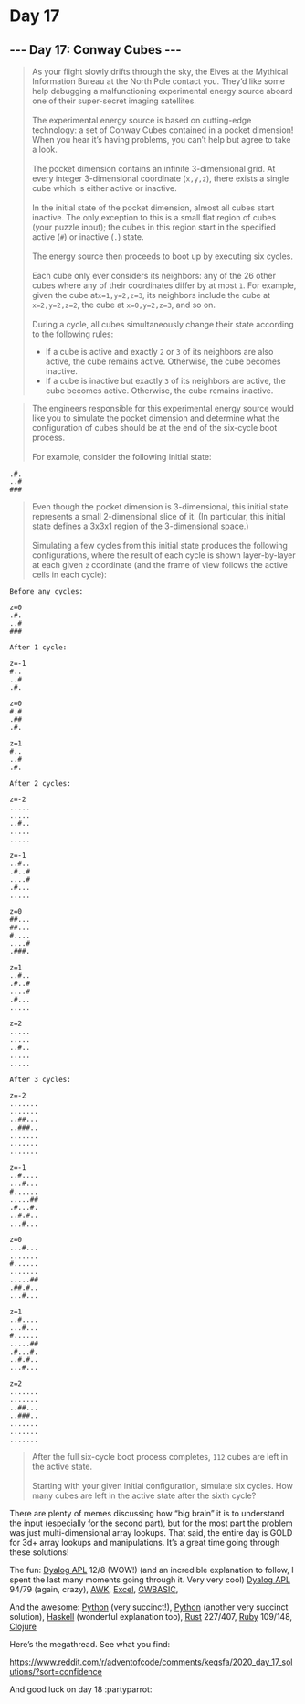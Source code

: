 # Day 17

## --- Day 17: Conway Cubes ---

> As your flight slowly drifts through the sky, the Elves at the Mythical Information Bureau at the North Pole contact you. They’d like some help debugging a malfunctioning experimental energy source aboard one of their super-secret imaging satellites.\
> \
> The experimental energy source is based on cutting-edge technology: a set of Conway Cubes contained in a pocket dimension! When you hear it’s having problems, you can’t help but agree to take a look.\
> \
> The pocket dimension contains an infinite 3-dimensional grid. At every integer 3-dimensional coordinate (`x,y,z`), there exists a single cube which is either active or inactive.\
> \
> In the initial state of the pocket dimension, almost all cubes start inactive. The only exception to this is a small flat region of cubes (your puzzle input); the cubes in this region start in the specified active (`#`) or inactive (`.`) state.\
> \
> The energy source then proceeds to boot up by executing six cycles.\
> \
> Each cube only ever considers its neighbors: any of the 26 other cubes where any of their coordinates differ by at most `1`. For example, given the cube at`x=1,y=2,z=3`, its neighbors include the cube at `x=2,y=2,z=2`, the cube at `x=0,y=2,z=3`, and so on.\
> \
> During a cycle, all cubes simultaneously change their state according to the following rules:
>
> - If a cube is active and exactly `2` or `3` of its neighbors are also active, the cube remains active. Otherwise, the cube becomes inactive.
> - If a cube is inactive but exactly `3` of its neighbors are active, the cube becomes active. Otherwise, the cube remains inactive.

> The engineers responsible for this experimental energy source would like you to simulate the pocket dimension and determine what the configuration of cubes should be at the end of the six-cycle boot process.\
> \
> For example, consider the following initial state:

```
.#.
..#
###
```

> Even though the pocket dimension is 3-dimensional, this initial state represents a small 2-dimensional slice of it. (In particular, this initial state defines a 3x3x1 region of the 3-dimensional space.)\
> \
> Simulating a few cycles from this initial state produces the following configurations, where the result of each cycle is shown layer-by-layer at each given `z` coordinate (and the frame of view follows the active cells in each cycle):

```
Before any cycles:

z=0
.#.
..#
###

After 1 cycle:

z=-1
#..
..#
.#.

z=0
#.#
.##
.#.

z=1
#..
..#
.#.

After 2 cycles:

z=-2
.....
.....
..#..
.....
.....

z=-1
..#..
.#..#
....#
.#...
.....

z=0
##...
##...
#....
....#
.###.

z=1
..#..
.#..#
....#
.#...
.....

z=2
.....
.....
..#..
.....
.....

After 3 cycles:

z=-2
.......
.......
..##...
..###..
.......
.......
.......

z=-1
..#....
...#...
#......
.....##
.#...#.
..#.#..
...#...

z=0
...#...
.......
#......
.......
.....##
.##.#..
...#...

z=1
..#....
...#...
#......
.....##
.#...#.
..#.#..
...#...

z=2
.......
.......
..##...
..###..
.......
.......
.......
```

> After the full six-cycle boot process completes, `112` cubes are left in the active state.\
> \
> Starting with your given initial configuration, simulate six cycles. How many cubes are left in the active state after the sixth cycle?

There are plenty of memes discussing how “big brain” it is to understand the input (especially for the second part), but for the most part the problem was just multi-dimensional array lookups. That said, the entire day is GOLD for 3d+ array lookups and manipulations. It’s a great time going through these solutions!

The fun: [Dyalog APL](https://www.reddit.com/r/adventofcode/comments/keqsfa/2020_day_17_solutions/gg43ni8?utm_source=share&utm_medium=web2x&context=3) 12/8 (WOW!) (and an incredible explanation to follow, I spent the last many moments going through it. Very very cool) [Dyalog APL](https://www.reddit.com/r/adventofcode/comments/keqsfa/2020_day_17_solutions/gg47cb6?utm_source=share&utm_medium=web2x&context=3) 94/79 (again, crazy), [AWK](https://www.reddit.com/r/adventofcode/comments/keqsfa/2020_day_17_solutions/gg53w70?utm_source=share&utm_medium=web2x&context=3), [Excel](https://www.reddit.com/r/adventofcode/comments/keqsfa/2020_day_17_solutions/gg4nvnq?utm_source=share&utm_medium=web2x&context=3), [GWBASIC](https://www.reddit.com/r/adventofcode/comments/keqsfa/2020_day_17_solutions/gg6zbku?utm_source=share&utm_medium=web2x&context=3),

And the awesome: [Python](https://www.reddit.com/r/adventofcode/comments/keqsfa/2020_day_17_solutions/gg4inur?utm_source=share&utm_medium=web2x&context=3) (very succinct!), [Python](https://www.reddit.com/r/adventofcode/comments/keqsfa/2020_day_17_solutions/gg6xjyo?utm_source=share&utm_medium=web2x&context=3) (another very succinct solution), [Haskell](https://www.reddit.com/r/adventofcode/comments/keqsfa/2020_day_17_solutions/gg4hsdy?utm_source=share&utm_medium=web2x&context=3) (wonderful explanation too), [Rust](https://www.reddit.com/r/adventofcode/comments/keqsfa/2020_day_17_solutions/gg46qk0?utm_source=share&utm_medium=web2x&context=3) 227/407, [Ruby](https://www.reddit.com/r/adventofcode/comments/keqsfa/2020_day_17_solutions/gg441pn?utm_source=share&utm_medium=web2x&context=3) 109/148, [Clojure](https://www.reddit.com/r/adventofcode/comments/keqsfa/2020_day_17_solutions/gg47c3p?utm_source=share&utm_medium=web2x&context=3)

Here’s the megathread. See what you find:

https://www.reddit.com/r/adventofcode/comments/keqsfa/2020_day_17_solutions/?sort=confidence

And good luck on day 18 :partyparrot:
